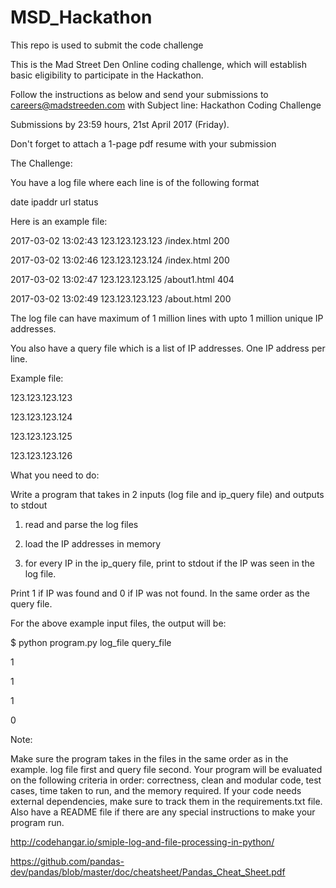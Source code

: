# MSD_Hackathon
This repo is used to  submit the code challenge

This is the Mad Street Den Online coding challenge, which will establish basic eligibility to participate in the Hackathon.

Follow the instructions as below and send your submissions to careers@madstreeden.com with Subject line: Hackathon Coding Challenge


Submissions by 23:59 hours, 21st April 2017 (Friday). 

 

Don't forget to attach a 1-page pdf resume with your submission 

 

The Challenge:

You have a log file where each line is of the following format 

 

date ipaddr url status

 

Here is an example file: 

2017-03-02 13:02:43 123.123.123.123 /index.html 200

2017-03-02 13:02:46 123.123.123.124 /index.html 200

2017-03-02 13:02:47 123.123.123.125 /about1.html 404

2017-03-02 13:02:49 123.123.123.123 /about.html 200

 

The log file can have maximum of 1 million lines with upto 1 million unique IP addresses. 

 

You also have a query file which is a list of IP addresses. One IP address per line.

Example file: 

123.123.123.123

123.123.123.124

123.123.123.125

123.123.123.126

 

What you need to do:

Write a program that takes in 2 inputs (log file and ip_query file) and outputs to stdout

1) read and parse the log files

2) load the IP addresses in memory

3) for every IP in the ip_query file, print to stdout if the IP was seen in the log file. 

Print 1 if IP was found and 0 if IP was not found. In the same order as the query file.

 

For the above example input files, the output will be:

$ python program.py log_file query_file 

1

1

1

0




Note:

Make sure the program takes in the files in the same order as in the example. log file first and query file second.
Your program will be evaluated on the following criteria in order: correctness, clean and modular code, test cases, time taken to run, and the memory required.
If your code needs external dependencies, make sure to track them in the requirements.txt file. Also have a README file if there are any special instructions to make your program run.


http://codehangar.io/smiple-log-and-file-processing-in-python/

https://github.com/pandas-dev/pandas/blob/master/doc/cheatsheet/Pandas_Cheat_Sheet.pdf
